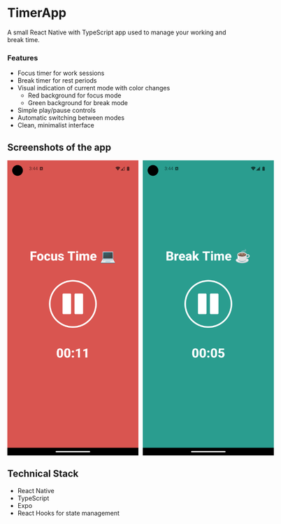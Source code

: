 # TimerApp
A small React Native with TypeScript app used to manage your working and break time.

### Features
- Focus timer for work sessions
- Break timer for rest periods
- Visual indication of current mode with color changes
    - Red background for focus mode
    - Green background for break mode
- Simple play/pause controls
- Automatic switching between modes
- Clean, minimalist interface

## Screenshots of the app
<div style="display: flex; gap: 10px;">
    <img src="screenshots/focus-mode.png" width="300" alt="Focus Mode Screenshot">
    <img src="screenshots/break-mode.png" width="300" alt="Break Mode Screenshot">
</div>

## Technical Stack
- React Native
- TypeScript
- Expo
- React Hooks for state management